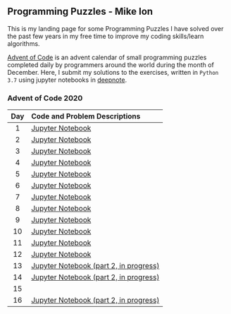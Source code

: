## Programming Puzzles - Mike Ion

This is my landing page for some Programming Puzzles I have solved over the past few years in my free time to improve my coding skills/learn algorithms.

[Advent of Code](https://adventofcode.com) is an advent calendar of small programming puzzles completed daily by programmers around the world 
during the month of December. Here, I submit my solutions to the exercises, written in `Python 3.7` using jupyter notebooks in [deepnote](http://deepnote.com). 


### Advent of Code 2020

| Day |  Code and Problem Descriptions           |
|:---:|:----------------|
|  1  | [Jupyter Notebook](https://github.com/mikeion/AdventofCode2020/blob/main/solutions/day01.ipynb)               |
|  2  |   [Jupyter Notebook](https://github.com/mikeion/AdventofCode2020/blob/main/solutions/day02.ipynb)               |
|  3  |   [Jupyter Notebook](https://github.com/mikeion/AdventofCode2020/blob/main/solutions/day03.ipynb)               |
|  4  |  [Jupyter Notebook](https://github.com/mikeion/AdventofCode2020/blob/main/solutions/day04.ipynb)               |
|  5  |   [Jupyter Notebook](https://github.com/mikeion/AdventofCode2020/blob/main/solutions/day05.ipynb)               |
|  6  |   [Jupyter Notebook](https://github.com/mikeion/AdventofCode2020/blob/main/solutions/day06.ipynb)               |
|  7  | [Jupyter Notebook](https://github.com/mikeion/AdventofCode2020/blob/main/solutions/day07.ipynb)              |
|  8  |  [Jupyter Notebook](https://github.com/mikeion/AdventofCode2020/blob/main/solutions/day08.ipynb)              |
|  9  |  [Jupyter Notebook](https://github.com/mikeion/AdventofCode2020/blob/main/solutions/day09.ipynb)              |
|  10 |  [Jupyter Notebook](https://github.com/mikeion/AdventofCode2020/blob/main/solutions/day10.ipynb)               |
|  11 |  [Jupyter Notebook](https://github.com/mikeion/AdventofCode2020/blob/main/solutions/day11.ipynb)               |
|  12 |  [Jupyter Notebook](https://github.com/mikeion/AdventofCode2020/blob/main/solutions/day12.ipynb)               |
|  13 |  [Jupyter Notebook (part 2, in progress)](https://github.com/mikeion/AdventofCode2020/blob/main/solutions/day13.ipynb)               |
|  14 | [Jupyter Notebook (part 2, in progress)](https://github.com/mikeion/AdventofCode2020/blob/main/solutions/day14.ipynb)               |
|  15 |                       |
|  16 | [Jupyter Notebook (part 2, in progress)](https://github.com/mikeion/AdventofCode2020/blob/main/solutions/day16.ipynb)           

